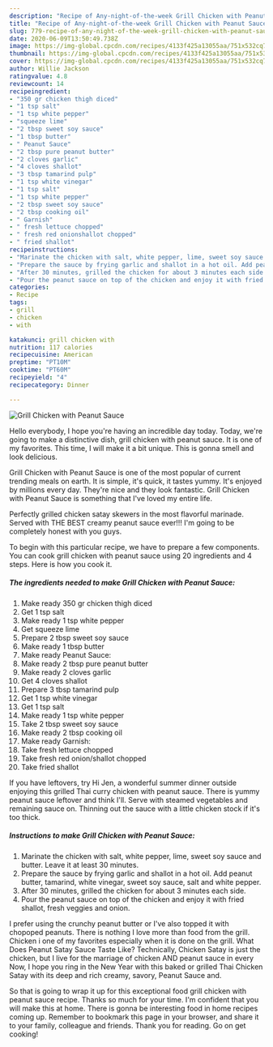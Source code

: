 ```yaml
---
description: "Recipe of Any-night-of-the-week Grill Chicken with Peanut Sauce"
title: "Recipe of Any-night-of-the-week Grill Chicken with Peanut Sauce"
slug: 779-recipe-of-any-night-of-the-week-grill-chicken-with-peanut-sauce
date: 2020-06-09T13:50:49.738Z
image: https://img-global.cpcdn.com/recipes/4133f425a13055aa/751x532cq70/grill-chicken-with-peanut-sauce-recipe-main-photo.jpg
thumbnail: https://img-global.cpcdn.com/recipes/4133f425a13055aa/751x532cq70/grill-chicken-with-peanut-sauce-recipe-main-photo.jpg
cover: https://img-global.cpcdn.com/recipes/4133f425a13055aa/751x532cq70/grill-chicken-with-peanut-sauce-recipe-main-photo.jpg
author: Willie Jackson
ratingvalue: 4.8
reviewcount: 14
recipeingredient:
- "350 gr chicken thigh diced"
- "1 tsp salt"
- "1 tsp white pepper"
- "squeeze lime"
- "2 tbsp sweet soy sauce"
- "1 tbsp butter"
- " Peanut Sauce"
- "2 tbsp pure peanut butter"
- "2 cloves garlic"
- "4 cloves shallot"
- "3 tbsp tamarind pulp"
- "1 tsp white vinegar"
- "1 tsp salt"
- "1 tsp white pepper"
- "2 tbsp sweet soy sauce"
- "2 tbsp cooking oil"
- " Garnish"
- " fresh lettuce chopped"
- " fresh red onionshallot chopped"
- " fried shallot"
recipeinstructions:
- "Marinate the chicken with salt, white pepper, lime, sweet soy sauce and butter. Leave it at least 30 minutes."
- "Prepare the sauce by frying garlic and shallot in a hot oil. Add peanut butter, tamarind, white vinegar, sweet soy sauce, salt and white pepper."
- "After 30 minutes, grilled the chicken for about 3 minutes each side."
- "Pour the peanut sauce on top of the chicken and enjoy it with fried shallot, fresh veggies and onion."
categories:
- Recipe
tags:
- grill
- chicken
- with

katakunci: grill chicken with 
nutrition: 117 calories
recipecuisine: American
preptime: "PT10M"
cooktime: "PT60M"
recipeyield: "4"
recipecategory: Dinner

---
```



![Grill Chicken with Peanut Sauce](https://img-global.cpcdn.com/recipes/4133f425a13055aa/751x532cq70/grill-chicken-with-peanut-sauce-recipe-main-photo.jpg)

Hello everybody, I hope you're having an incredible day today. Today, we're going to make a distinctive dish, grill chicken with peanut sauce. It is one of my favorites. This time, I will make it a bit unique. This is gonna smell and look delicious.

Grill Chicken with Peanut Sauce is one of the most popular of current trending meals on earth. It is simple, it's quick, it tastes yummy. It's enjoyed by millions every day. They're nice and they look fantastic. Grill Chicken with Peanut Sauce is something that I've loved my entire life.

Perfectly grilled chicken satay skewers in the most flavorful marinade. Served with THE BEST creamy peanut sauce ever!!! I&#39;m going to be completely honest with you guys.


To begin with this particular recipe, we have to prepare a few components. You can cook grill chicken with peanut sauce using 20 ingredients and 4 steps. Here is how you cook it.

<!--inarticleads1-->

##### The ingredients needed to make Grill Chicken with Peanut Sauce:

1. Make ready 350 gr chicken thigh diced
1. Get 1 tsp salt
1. Make ready 1 tsp white pepper
1. Get squeeze lime
1. Prepare 2 tbsp sweet soy sauce
1. Make ready 1 tbsp butter
1. Make ready  Peanut Sauce:
1. Make ready 2 tbsp pure peanut butter
1. Make ready 2 cloves garlic
1. Get 4 cloves shallot
1. Prepare 3 tbsp tamarind pulp
1. Get 1 tsp white vinegar
1. Get 1 tsp salt
1. Make ready 1 tsp white pepper
1. Take 2 tbsp sweet soy sauce
1. Make ready 2 tbsp cooking oil
1. Make ready  Garnish:
1. Take  fresh lettuce chopped
1. Take  fresh red onion/shallot chopped
1. Take  fried shallot


If you have leftovers, try Hi Jen, a wonderful summer dinner outside enjoying this grilled Thai curry chicken with peanut sauce. There is yummy peanut sauce leftover and think I&#39;ll. Serve with steamed vegetables and remaining sauce on. Thinning out the sauce with a little chicken stock if it&#39;s too thick. 

<!--inarticleads2-->

##### Instructions to make Grill Chicken with Peanut Sauce:

1. Marinate the chicken with salt, white pepper, lime, sweet soy sauce and butter. Leave it at least 30 minutes.
1. Prepare the sauce by frying garlic and shallot in a hot oil. Add peanut butter, tamarind, white vinegar, sweet soy sauce, salt and white pepper.
1. After 30 minutes, grilled the chicken for about 3 minutes each side.
1. Pour the peanut sauce on top of the chicken and enjoy it with fried shallot, fresh veggies and onion.


I prefer using the crunchy peanut butter or I&#39;ve also topped it with chopoped peanuts. There is nothing I love more than food from the grill. Chicken i one of my favorites especially when it is done on the grill. What Does Peanut Satay Sauce Taste Like? Technically, Chicken Satay is just the chicken, but I live for the marriage of chicken AND peanut sauce in every Now, I hope you ring in the New Year with this baked or grilled Thai Chicken Satay with its deep and rich creamy, savory, Peanut Sauce and. 

So that is going to wrap it up for this exceptional food grill chicken with peanut sauce recipe. Thanks so much for your time. I'm confident that you will make this at home. There is gonna be interesting food in home recipes coming up. Remember to bookmark this page in your browser, and share it to your family, colleague and friends. Thank you for reading. Go on get cooking!
